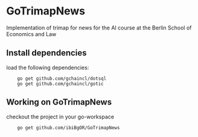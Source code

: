 # GoTrimapNews
Implementation of trimap for news for the AI course at the Berlin School of Economics and Law

## Install dependencies
load the following dependencies:

		go get github.com/gchaincl/dotsql
		go get github.com/gchaincl/gotic

## Working on GoTrimapNews
checkout the project in your go-workspace

		go get github.com/ibiBgOR/GoTrimapNews

